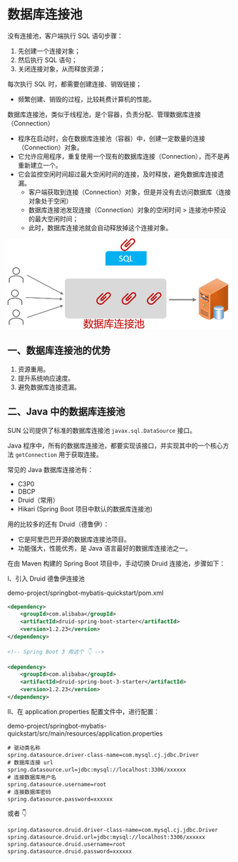 # 数据库连接池

没有连接池，客户端执行 SQL 语句步骤：

1. 先创建一个连接对象；
2. 然后执行 SQL 语句；
3. 关闭连接对象，从而释放资源；

每次执行 SQL 时，都需要创建连接、销毁链接；

- 频繁创建、销毁的过程，比较耗费计算机的性能。

数据库连接池，类似于线程池，是个容器，负责分配、管理数据库连接（Connection）

- 程序在启动时，会在数据库连接池（容器）中，创建一定数量的连接（Connection）对象。
- 它允许应用程序，重复使用一个现有的数据库连接（Connection），而不是再重新建立一个。
- 它会监控空闲时间超过最大空闲时间的连接，及时释放，避免数据库连接遗漏。
  - 客户端获取到连接（Connection）对象，但是并没有去访问数据库（连接对象处于空闲）
  - 数据库连接池发现连接（Connection）对象的空闲时间 > 连接池中预设的最大空闲时间；
  - 此时，数据库连接池就会自动释放掉这个连接对象。

![数据库连接池](NoteAssets/数据库连接池.png)

## 一、数据库连接池的优势

1. 资源重用。
2. 提升系统响应速度。
3. 避免数据库连接遗漏。

## 二、Java 中的数据库连接池

SUN 公司提供了标准的数据库连接池 `javax.sql.DataSource` 接口。

Java 程序中，所有的数据库连接池，都要实现该接口，并实现其中的一个核心方法 `getConnection` 用于获取连接。

常见的 Java 数据库连接池有：

- C3P0
- DBCP
- Druid（常用）
- Hikari (Spring Boot 项目中默认的数据库连接池)

用的比较多的还有 Druid（德鲁伊）：

- 它是阿里巴巴开源的数据库连接池项目。
- 功能强大，性能优秀，是 Java 语言最好的数据库连接池之一。

在由 Maven 构建的 Spring Boot 项目中，手动切换 Druid 连接池，步骤如下：

Ⅰ、引入 Druid  德鲁伊连接池

demo-project/springbot-mybatis-quickstart/pom.xml

```xml
<dependency>
    <groupId>com.alibaba</groupId>
    <artifactId>druid-spring-boot-starter</artifactId>
    <version>1.2.23</version>
</dependency>

<!-- Spring Boot 3 用这个 👇 -->

<dependency>
    <groupId>com.alibaba</groupId>
    <artifactId>druid-spring-boot-3-starter</artifactId>
    <version>1.2.23</version>
</dependency>
```

Ⅱ、在 application.properties 配置文件中，进行配置：

demo-project/springbot-mybatis-quickstart/src/main/resources/application.properties

```properties
# 驱动类名称
spring.datasource.driver-class-name=com.mysql.cj.jdbc.Driver
# 数据库连接 url
spring.datasource.url=jdbc:mysql://localhost:3306/xxxxxx
# 连接数据库用户名
spring.datasource.username=root
# 连接数据库密码
spring.datasource.password=xxxxxx
```

或者 👇

```properties
spring.datasource.druid.driver-class-name=com.mysql.cj.jdbc.Driver
spring.datasource.druid.url=jdbc:mysql://localhost:3306/xxxxxx
spring.datasource.druid.username=root
spring.datasource.druid.password=xxxxxx
```
